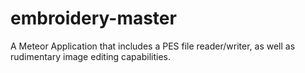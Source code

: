 # embroidery-master
A Meteor Application that includes a PES file reader/writer, as well as rudimentary image editing capabilities.

